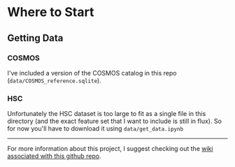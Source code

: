 # Where to Start

## Getting Data
### COSMOS
I've included a version of the COSMOS catalog in this repo (`data/COSMOS_reference.sqlite`).

### HSC
Unfortunately the HSC dataset is too large to fit as a single file in this directory (and the exact feature set that I want to include is still in flux). So for now you'll have to download it using `data/get_data.ipynb`


-------

For more information about this project, I suggest checking out the [wiki associated with this github repo](https://github.com/egentry/dwarf_photo-z/wiki).

